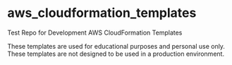 # aws_cloudformation_templates
Test Repo for Development AWS CloudFormation Templates

These templates are used for educational purposes and personal use only. These templates are not designed to be used in a production environment.
